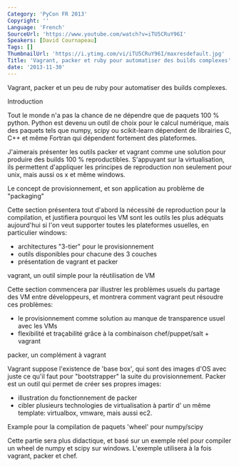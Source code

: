 ```yaml
---
Category: 'PyCon FR 2013'
Copyright: ''
Language: 'French'
SourceUrl: 'https://www.youtube.com/watch?v=iTU5CRuY96I'
Speakers: [David Cournapeau]
Tags: []
ThumbnailUrl: 'https://i.ytimg.com/vi/iTU5CRuY96I/maxresdefault.jpg'
Title: 'Vagrant, packer et ruby pour automatiser des builds complexes'
date: '2013-11-30'
---
```

Vagrant, packer et un peu de ruby pour automatiser des builds complexes.

Introduction

Tout le monde n'a pas la chance de ne dépendre que de paquets 100 % python. Python est devenu un outil de choix pour le calcul numérique, mais des paquets tels que numpy, scipy ou scikit-learn dépendent de librairies C, C++ et même Fortran qui dépendent fortement des plateformes.

J'aimerais présenter les outils packer et vagrant comme une solution pour produire des builds 100 % reproductibles. S'appuyant sur la virtualisation, ils permettent d'appliquer les principes de reproduction non seulement pour unix, mais aussi os x et même windows.

Le concept de provisionnement, et son application au problème de "packaging"

Cette section présentera tout d'abord la nécessité de reproduction pour la compilation, et justifiera pourquoi les VM sont les outils les plus adéquats aujourd'hui si l'on veut supporter toutes les plateformes usuelles, en particulier windows:

- architectures "3-tier" pour le provisionnement
- outils disponibles pour chacune des 3 couches
- présentation de vagrant et packer

vagrant, un outil simple pour la réutilisation de VM

Cette section commencera par illustrer les problèmes usuels du partage des VM entre développeurs, et montrera comment vagrant peut résoudre ces problèmes:

- le provisionnement comme solution au manque de transparence usuel avec les VMs
- flexibilité et traçabilité grâce à la combinaison chef/puppet/salt + vagrant

packer, un complément à vagrant

Vagrant suppose l'existence de 'base box', qui sont des images d'OS avec juste ce qu'il faut pour "bootstrapper" la suite du provisionnement. Packer est un outil qui permet de créer ses propres images:

- illustration du fonctionnement de packer
- cibler plusieurs technologies de virtualisation à partir d' un même template: virtualbox, vmware, mais aussi ec2.

Example pour la compilation de paquets 'wheel' pour numpy/scipy

Cette partie sera plus didactique, et basé sur un exemple réel pour compiler un wheel de numpy et scipy sur windows. L'exemple utilisera à la fois vagrant, packer et chef.